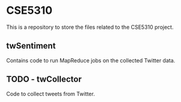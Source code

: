 # CSE5310
This is a repository to store the files related to the CSE5310 project.

## twSentiment
Contains code to run MapReduce jobs on the collected Twitter data.

## TODO - twCollector
Code to collect tweets from Twitter.
